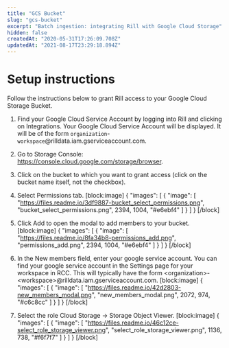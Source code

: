 ```yaml
---
title: "GCS Bucket"
slug: "gcs-bucket"
excerpt: "Batch ingestion: integrating Rill with Google Cloud Storage"
hidden: false
createdAt: "2020-05-31T17:26:09.708Z"
updatedAt: "2021-08-17T23:29:18.894Z"
---
```

# Setup instructions
Follow the instructions below to grant Rill access to your Google Cloud Storage Bucket.

1. Find your Google Cloud Service Account by logging into Rill and clicking on Integrations. Your Google Cloud Service Account will be displayed. It will be of the form `organization`-`workspace`@rilldata.iam.gserviceaccount.com.

2. Go to Storage Console: https://console.cloud.google.com/storage/browser.

3. Click on the bucket to which you want to grant access (click on the bucket name itself, not the checkbox).

4. Select Permissions tab.
[block:image]
{
  "images": [
    {
      "image": [
        "https://files.readme.io/3df9887-bucket_select_permissions.png",
        "bucket_select_permissions.png",
        2394,
        1004,
        "#e6ebf4"
      ]
    }
  ]
}
[/block]
5. Click Add to open the modal to add members to your bucket.
[block:image]
{
  "images": [
    {
      "image": [
        "https://files.readme.io/8fa34b8-permissions_add.png",
        "permissions_add.png",
        2394,
        1004,
        "#e6ebf4"
      ]
    }
  ]
}
[/block]
6. In the New members field, enter your google service account. You can find your google service account in the Settings page for your workspace in RCC. This will typically have the form  \<organization\>-\<workspace\>@rilldata.iam.gserviceaccount.com.
[block:image]
{
  "images": [
    {
      "image": [
        "https://files.readme.io/42d2803-new_members_modal.png",
        "new_members_modal.png",
        2072,
        974,
        "#c6c8cc"
      ]
    }
  ]
}
[/block]
7. Select the role Cloud Storage -> Storage Object Viewer. 
[block:image]
{
  "images": [
    {
      "image": [
        "https://files.readme.io/46c12ce-select_role_storage_viewer.png",
        "select_role_storage_viewer.png",
        1136,
        738,
        "#f6f7f7"
      ]
    }
  ]
}
[/block]